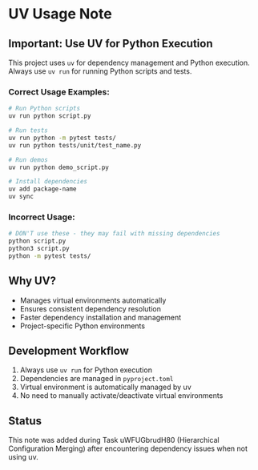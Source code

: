 # UV Usage Note

## Important: Use UV for Python Execution

This project uses `uv` for dependency management and Python execution. Always use `uv run` for running Python scripts and tests.

### Correct Usage Examples:
```bash
# Run Python scripts
uv run python script.py

# Run tests  
uv run python -m pytest tests/
uv run python tests/unit/test_name.py

# Run demos
uv run python demo_script.py

# Install dependencies
uv add package-name
uv sync
```

### Incorrect Usage:
```bash
# DON'T use these - they may fail with missing dependencies
python script.py
python3 script.py
python -m pytest tests/
```

## Why UV?
- Manages virtual environments automatically
- Ensures consistent dependency resolution
- Faster dependency installation and management
- Project-specific Python environments

## Development Workflow
1. Always use `uv run` for Python execution
2. Dependencies are managed in `pyproject.toml`
3. Virtual environment is automatically managed by uv
4. No need to manually activate/deactivate virtual environments

## Status
This note was added during Task uWFUGbrudH80 (Hierarchical Configuration Merging) after encountering dependency issues when not using uv.